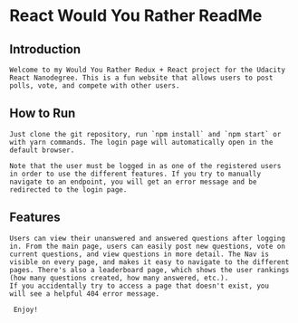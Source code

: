 # React Would You Rather ReadMe

## Introduction

    Welcome to my Would You Rather Redux + React project for the Udacity
    React Nanodegree. This is a fun website that allows users to post
    polls, vote, and compete with other users. 

## How to Run

    Just clone the git repository, run `npm install` and `npm start` or
    with yarn commands. The login page will automatically open in the
    default browser. 

    Note that the user must be logged in as one of the registered users
    in order to use the different features. If you try to manually 
    navigate to an endpoint, you will get an error message and be 
    redirected to the login page.

## Features

    Users can view their unanswered and answered questions after logging 
    in. From the main page, users can easily post new questions, vote on
    current questions, and view questions in more detail. The Nav is 
    visible on every page, and makes it easy to navigate to the different pages. There's also a leaderboard page, which shows the user rankings (how many questions created, how many answered, etc.).
    If you accidentally try to access a page that doesn't exist, you
    will see a helpful 404 error message. 

     Enjoy! 
